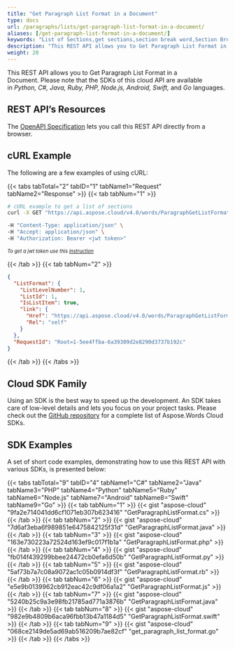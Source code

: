 ```yaml
---
title: "Get Paragraph List Format in a Document"
type: docs
url: /paragraphs/lists/get-paragraph-list-format-in-a-document/
aliases: [/get-paragraph-list-format-in-a-document/]
keywords: "List of Sections,get sections,section break word,Section Break, Word, Microsoft Word, Word Documents,Java, .NET, PHP, Ruby, Python, NodeJS, Swift, Android ,Go"
description: "This REST API allows you to Get Paragraph List Format in a Document. Please note that the SDKs of this cloud API are available in Python, C#, Java, Ruby, PHP, Node.js, Android, Swift, and Go languages."
weight: 20
---
```


This REST API allows you to Get Paragraph List Format in a Document. Please note that the SDKs of this cloud API are available in *Python, C#, Java, Ruby, PHP, Node.js, Android, Swift,* and *Go* languages. 

## REST API’s Resources

The [OpenAPI Specification](https://apireference.aspose.cloud/words/#/Paragraphs/GetParagraphListFormat) lets you call this REST API directly from a browser.

## cURL Example

The following are a few examples of using cURL:

{{< tabs tabTotal="2" tabID="1" tabName1="Request" tabName2="Response" >}}
{{< tab tabNum="1" >}}

```bash
# cURL example to get a list of sections
curl -X GET "https://api.aspose.cloud/v4.0/words/ParagraphGetListFormat.doc/sections%2F0/paragraphs/1/listFormat"

-H "Content-Type: application/json" \
-H "Accept: application/json" \
-H "Authorization: Bearer <jwt token>"
```

<p style="margin:0;font-size:80%;font-style:italic">To get a jwt token use this <a href="/words/getting-started/available-sdks/#curl">instruction</a></p>

{{< /tab >}}
{{< tab tabNum="2" >}}

```json
{
  "ListFormat": {
    "ListLevelNumber": 1,
    "ListId": 1,
    "IsListItem": true,
    "link": {
      "Href": "https://api.aspose.cloud/v4.0/words/ParagraphGetListFormat.doc/sections/0/body/paragraphs/1/listFormat",
      "Rel": "self"
    }
  },
  "RequestId": "Root=1-5ee4ffba-6a39309d2e8290d3737b192c"
}
```

{{< /tab >}}
{{< /tabs >}}

## Cloud SDK Family

Using an SDK is the best way to speed up the development. An SDK takes care of low-level details and lets you focus on your project tasks. Please check out the [GitHub repository](https://github.com/aspose-words-cloud) for a complete list of Aspose.Words Cloud SDKs.

## SDK Examples

A set of short code examples, demonstrating how to use this REST API with various SDKs, is presented below:

{{< tabs tabTotal="9" tabID="4" tabName1="C#" tabName2="Java" tabName3="PHP" tabName4="Python" tabName5="Ruby" tabName6="Node.js" tabName7="Android" tabName8="Swift" tabName9="Go" >}}
{{< tab tabNum="1" >}}
{{< gist "aspose-cloud" "9fa2e714041dd6cf1071eb307b623416" "GetParagraphListFormat.cs" >}}
{{< /tab >}}
{{< tab tabNum="2" >}}
{{< gist "aspose-cloud" "7d6af3eba6f989851e6475842125f31d" "GetParagraphListFormat.java" >}}
{{< /tab >}}
{{< tab tabNum="3" >}}
{{< gist "aspose-cloud" "163e730223a72524d163ef9c017f1b1a" "GetParagraphListFormat.php" >}}
{{< /tab >}}
{{< tab tabNum="4" >}}
{{< gist "aspose-cloud" "fb014f439299bbee24472cb0efa6d50b" "GetParagraphListFormat.py" >}}
{{< /tab >}}
{{< tab tabNum="5" >}}
{{< gist "aspose-cloud" "5af73b7a7c08a9072ac1c05b0914df3f" "GetParagraphListFormat.rb" >}}
{{< /tab >}}
{{< tab tabNum="6" >}}
{{< gist "aspose-cloud" "e5e9b0139962cb912eac42c9df06a1a2" "GetParagraphListFormat.js" >}}
{{< /tab >}}
{{< tab tabNum="7" >}}
{{< gist "aspose-cloud" "5240b25c9a3e98fb21785ad771a3876b" "GetParagraphListFormat.java" >}}
{{< /tab >}}
{{< tab tabNum="8" >}}
{{< gist "aspose-cloud" "982e9b4809b6aca96fbb13b47a1184d5" "GetParagraphListFormat.swift" >}}
{{< /tab >}}
{{< tab tabNum="9" >}}
{{< gist "aspose-cloud" "068ce2149de5ad69ab516209b7ae82cf" "get_paragraph_list_format.go" >}}
{{< /tab >}}
{{< /tabs >}}
